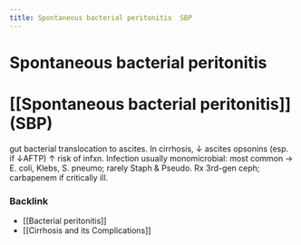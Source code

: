 ```yaml
---
title: Spontaneous bacterial peritonitis  SBP
---
```


# Spontaneous bacterial peritonitis

# [[Spontaneous bacterial peritonitis]] (SBP)

gut bacterial translocation to ascites. In cirrhosis, ↓ ascites opsonins (esp. if ↓AFTP) ↑ risk of infxn. Infection usually monomicrobial: most common → E. coli, Klebs, S. pneumo; rarely Staph & Pseudo. Rx 3rd-gen ceph; carbapenem if critically ill.

### Backlink

- [[Bacterial peritonitis]]
- [[Cirrhosis and its Complications]]

